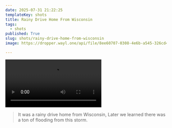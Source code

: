 ```yaml
---
date: 2025-07-31 21:22:25
templateKey: shots
title: Rainy Drive Home From Wisconsin
tags:
  - shots
published: True
slug: shots/rainy-drive-home-from-wisconsin
image: https://dropper.wayl.one/api/file/8ee60707-0308-4e6b-a545-326cd468fc47.mp4

---
```


![rainy drive home from wisconsin](https://dropper.wayl.one/api/file/8ee60707-0308-4e6b-a545-326cd468fc47.mp4)

> It was a rainy drive home from Wisconsin, Later we learned there was a ton of
> flooding from this storm.
